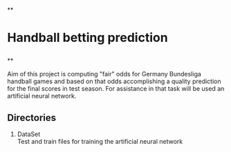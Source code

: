**<h1>
Handball betting prediction
</h1>**

Aim of this project is computing "fair" odds for Germany Bundesliga handball games and based on that odds accomplishing a 
quality prediction for the final scores in test season. 
For assistance in that task will be used an artificial neural network.


<h2>
Directories
</h2>

1. DataSet
   <br/>Test and train files for training the  artificial neural network




